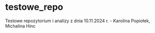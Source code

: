 # testowe_repo
Testowe repozytorium i analizy z dnia 10.11.2024 r. - Karolina Popiołek, Michalina Hinc
